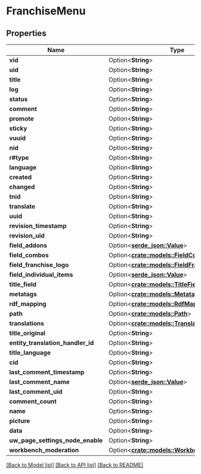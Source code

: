# FranchiseMenu

## Properties

Name | Type | Description | Notes
------------ | ------------- | ------------- | -------------
**vid** | Option<**String**> |  | [optional]
**uid** | Option<**String**> |  | [optional]
**title** | Option<**String**> |  | [optional]
**log** | Option<**String**> |  | [optional]
**status** | Option<**String**> |  | [optional]
**comment** | Option<**String**> |  | [optional]
**promote** | Option<**String**> |  | [optional]
**sticky** | Option<**String**> |  | [optional]
**vuuid** | Option<**String**> |  | [optional]
**nid** | Option<**String**> |  | [optional]
**r#type** | Option<**String**> |  | [optional]
**language** | Option<**String**> |  | [optional]
**created** | Option<**String**> |  | [optional]
**changed** | Option<**String**> |  | [optional]
**tnid** | Option<**String**> |  | [optional]
**translate** | Option<**String**> |  | [optional]
**uuid** | Option<**String**> |  | [optional]
**revision_timestamp** | Option<**String**> |  | [optional]
**revision_uid** | Option<**String**> |  | [optional]
**field_addons** | Option<[**serde_json::Value**](.md)> |  | [optional]
**field_combos** | Option<[**crate::models::FieldCombos**](Field_Combos.md)> |  | [optional]
**field_franchise_logo** | Option<[**crate::models::FieldFranchiseLogo**](Field_Franchise_Logo.md)> |  | [optional]
**field_individual_items** | Option<[**serde_json::Value**](.md)> |  | [optional]
**title_field** | Option<[**crate::models::TitleField**](Title_Field.md)> |  | [optional]
**metatags** | Option<[**crate::models::Metatags**](Metatags.md)> |  | [optional]
**rdf_mapping** | Option<[**crate::models::RdfMapping**](Rdf_Mapping.md)> |  | [optional]
**path** | Option<[**crate::models::Path**](Path.md)> |  | [optional]
**translations** | Option<[**crate::models::Translations**](Translations.md)> |  | [optional]
**title_original** | Option<**String**> |  | [optional]
**entity_translation_handler_id** | Option<**String**> |  | [optional]
**title_language** | Option<**String**> |  | [optional]
**cid** | Option<**String**> |  | [optional]
**last_comment_timestamp** | Option<**String**> |  | [optional]
**last_comment_name** | Option<[**serde_json::Value**](.md)> |  | [optional]
**last_comment_uid** | Option<**String**> |  | [optional]
**comment_count** | Option<**String**> |  | [optional]
**name** | Option<**String**> |  | [optional]
**picture** | Option<**String**> |  | [optional]
**data** | Option<**String**> |  | [optional]
**uw_page_settings_node_enable** | Option<**String**> |  | [optional]
**workbench_moderation** | Option<[**crate::models::WorkbenchModeration**](Workbench_Moderation.md)> |  | [optional]

[[Back to Model list]](../README.md#documentation-for-models) [[Back to API list]](../README.md#documentation-for-api-endpoints) [[Back to README]](../README.md)


